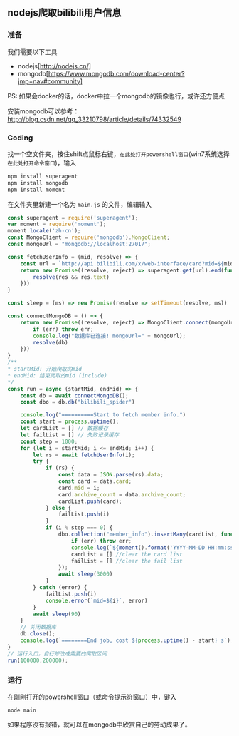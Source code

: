 ## nodejs爬取bilibili用户信息

### 准备
我们需要以下工具
- nodejs[http://nodejs.cn/]
- mongodb[https://www.mongodb.com/download-center?jmp=nav#community]

PS: 如果会docker的话，docker中拉一个mongodb的镜像也行，或许还方便点

安装mongodb可以参考： http://blog.csdn.net/qq_33210798/article/details/74332549

### Coding
找一个空文件夹，按住shift点鼠标右键，`在此处打开powershell窗口`(win7系统选择`在此处打开命令窗口`)，输入
```bash
npm install superagent
npm install mongodb
npm install moment
```
在文件夹里新建一个名为 `main.js` 的文件，编辑输入
```javascript
const superagent = require('superagent');
var moment = require('moment');
moment.locale('zh-cn');
const MongoClient = require('mongodb').MongoClient;
const mongoUrl = "mongodb://localhost:27017";

const fetchUserInfo = (mid, resolve) => {
    const url = `http://api.bilibili.com/x/web-interface/card?mid=${mid}`;
    return new Promise((resolve, reject) => superagent.get(url).end(function (err, res) {
        resolve(res && res.text)
    }))
}

const sleep = (ms) => new Promise(resolve => setTimeout(resolve, ms))

const connectMongoDB = () => {
    return new Promise((resolve, reject) => MongoClient.connect(mongoUrl, function (err, db) {
        if (err) throw err;
        console.log("数据库已连接! mongoUrl=" + mongoUrl);
        resolve(db)
    }))
}
/**
* startMid: 开始爬取的mid
* endMid: 结束爬取的mid (include)
*/
const run = async (startMid, endMid) => {
    const db = await connectMongoDB();
    const dbo = db.db("bilibili_spider")

    console.log("==========Start to fetch member info.")
    const start = process.uptime();
    let cardList = [] // 数据缓存
    let failList = [] // 失败记录缓存
    const step = 1000;
    for (let i = startMid; i <= endMid; i++) {
        let rs = await fetchUserInfo(i);
        try {
            if (rs) {
                const data = JSON.parse(rs).data;
                const card = data.card;
                card.mid = i;
                card.archive_count = data.archive_count;
                cardList.push(card);
            } else {
                failList.push(i)
            }
            if (i % step === 0) {
                dbo.collection("member_info").insertMany(cardList, function (err, res) {
                    if (err) throw err;
                    console.log(`${moment().format('YYYY-MM-DD HH:mm:ss')} Insert index=${i} success=${res.insertedCount} fails=${failList}`);
                    cardList = [] //clear the card list
                    failList = [] //clear the fail list
                });
                await sleep(3000)
            }
        } catch (error) {
            failList.push(i)
            console.error(`mid=${i}`, error)
        }
        await sleep(90)
    }
    // 关闭数据库
    db.close();
    console.log(`========End job, cost ${process.uptime() - start} s`);
}
// 运行入口，自行修改成需要的爬取区间
run(100000,200000);
```

### 运行

在刚刚打开的powershell窗口（或命令提示符窗口）中，键入
```
node main
```
如果程序没有报错，就可以在mongodb中欣赏自己的劳动成果了。


